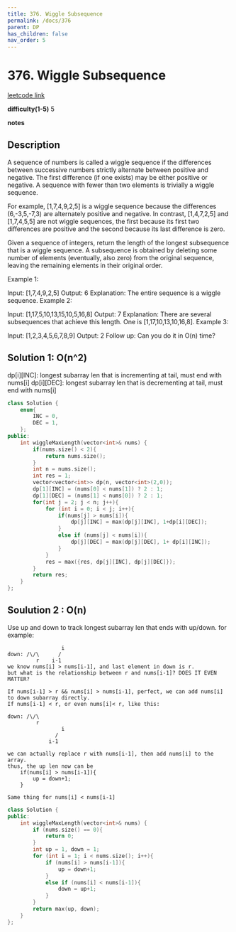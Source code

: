 ```yaml
---
title: 376. Wiggle Subsequence
permalink: /docs/376
parent: DP
has_children: false
nav_order: 5
---
```

# 376. Wiggle Subsequence
[leetcode link](https://leetcode.com/problems/wiggle-subsequence/)

**difficulty(1-5)** 
5

**notes**   


## Description
A sequence of numbers is called a wiggle sequence if the differences between successive numbers strictly alternate between positive and negative. The first difference (if one exists) may be either positive or negative. A sequence with fewer than two elements is trivially a wiggle sequence.

For example, [1,7,4,9,2,5] is a wiggle sequence because the differences (6,-3,5,-7,3) are alternately positive and negative. In contrast, [1,4,7,2,5] and [1,7,4,5,5] are not wiggle sequences, the first because its first two differences are positive and the second because its last difference is zero.

Given a sequence of integers, return the length of the longest subsequence that is a wiggle sequence. A subsequence is obtained by deleting some number of elements (eventually, also zero) from the original sequence, leaving the remaining elements in their original order.

Example 1:

Input: [1,7,4,9,2,5]
Output: 6
Explanation: The entire sequence is a wiggle sequence.
Example 2:

Input: [1,17,5,10,13,15,10,5,16,8]
Output: 7
Explanation: There are several subsequences that achieve this length. One is [1,17,10,13,10,16,8].
Example 3:

Input: [1,2,3,4,5,6,7,8,9]
Output: 2
Follow up:
Can you do it in O(n) time?

## Solution 1: O(n^2)
dp[i][INC]: longest subarray len that is incrementing at tail, must end with nums[i]
dp[i][DEC]: longest subarray len that is decrementing at tail, must end with nums[i]

```c++
class Solution {
    enum{
        INC = 0,
        DEC = 1,
    };
public:
    int wiggleMaxLength(vector<int>& nums) {
        if(nums.size() < 2){
            return nums.size();
        }
        int n = nums.size();
        int res = 1;
        vector<vector<int>> dp(n, vector<int>(2,0));
        dp[1][INC] = (nums[0] < nums[1]) ? 2 : 1; 
        dp[1][DEC] = (nums[1] < nums[0]) ? 2 : 1;
        for(int j = 2; j < n; j++){
            for (int i = 0; i < j; i++){
                if(nums[j] > nums[i]){
                    dp[j][INC] = max(dp[j][INC], 1+dp[i][DEC]);
                }
                else if (nums[j] < nums[i]){
                    dp[j][DEC] = max(dp[j][DEC], 1+ dp[i][INC]);
                }
            }   
            res = max({res, dp[j][INC], dp[j][DEC]});
        }
        return res;
    }
};
```
## Soulution 2 : O(n)
Use up and down to track longest subarray len that ends with up/down.
for example:
```
                 i
down: /\/\      /
         r    i-1
we know nums[i] > nums[i-1], and last element in down is r.
but what is the relationship between r and nums[i-1]? DOES IT EVEN MATTER?

If nums[i-1] > r && nums[i] > nums[i-1], perfect, we can add nums[i] to down subarray directly.
If nums[i-1] < r, or even nums[i]< r, like this:

down: /\/\      
         r       
                 i
               /
             i-1

we can actually replace r with nums[i-1], then add nums[i] to the array.
thus, the up len now can be 
    if(nums[i] > nums[i-1]){
        up = down+1;
    }

Same thing for nums[i] < nums[i-1]
```
```c++
class Solution {
public:
    int wiggleMaxLength(vector<int>& nums) {
        if (nums.size() == 0){
            return 0;
        }
        int up = 1, down = 1;
        for (int i = 1; i < nums.size(); i++){
            if (nums[i] > nums[i-1]){
                up = down+1;
            }
            else if (nums[i] < nums[i-1]){
                down = up+1;
            }
        }
        return max(up, down);
    }
};
```
<!-- 
Default label
{: .label }

Blue label
{: .label .label-blue }

Stable
{: .label .label-green }

New release
{: .label .label-purple }

Coming soon
{: .label .label-yellow }

Deprecated
{: .label .label-red } -->
